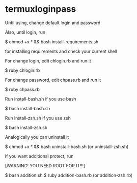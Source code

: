 # termuxloginpass

Until using, change default login and password

Also, until login, run

$ chmod +x * && bash install-requirements.sh

for installing requirements and check your current shell

For change login, edit chlogin.rb and run it

$ ruby chlogin.rb

For change password, edit chpass.rb and run it

$ ruby chpass.rb

Run install-bash.sh if you use bash

$ bash install-bash.sh

Run install-zsh.sh if you use zsh

$ bash install-zsh.sh

Analogically you can uninstall it

$ chmod +x * && bash uninstall-bash.sh (or uninstall-zsh.sh)

If you want additional protect, run

[WARNING! YOU NEED ROOT FOR IT!!!]

$ bash addition.sh
$ ruby addition-bash.rb (or addition-zsh.rb)
